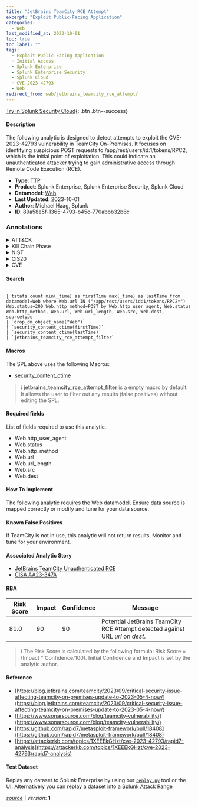 ```yaml
---
title: "JetBrains TeamCity RCE Attempt"
excerpt: "Exploit Public-Facing Application"
categories:
  - Web
last_modified_at: 2023-10-01
toc: true
toc_label: ""
tags:
  - Exploit Public-Facing Application
  - Initial Access
  - Splunk Enterprise
  - Splunk Enterprise Security
  - Splunk Cloud
  - CVE-2023-42793
  - Web
redirect_from: web/jetbrains_teamcity_rce_attempt/
---
```




[Try in Splunk Security Cloud](https://www.splunk.com/en_us/cyber-security.html){: .btn .btn--success}

#### Description

The following analytic is designed to detect attempts to exploit the CVE-2023-42793 vulnerability in TeamCity On-Premises. It focuses on identifying suspicious POST requests to /app/rest/users/id:1/tokens/RPC2, which is the initial point of exploitation. This could indicate an unauthenticated attacker trying to gain administrative access through Remote Code Execution (RCE).

- **Type**: [TTP](https://github.com/splunk/security_content/wiki/Detection-Analytic-Types)
- **Product**: Splunk Enterprise, Splunk Enterprise Security, Splunk Cloud
- **Datamodel**: [Web](https://docs.splunk.com/Documentation/CIM/latest/User/Web)
- **Last Updated**: 2023-10-01
- **Author**: Michael Haag, Splunk
- **ID**: 89a58e5f-1365-4793-b45c-770abbb32b6c

### Annotations
<details>
  <summary>ATT&CK</summary>

<div markdown="1">

#### [ATT&CK](https://attack.mitre.org/)

| ID          | Technique   | Tactic         |
| ----------- | ----------- |--------------- |
| [T1190](https://attack.mitre.org/techniques/T1190/) | Exploit Public-Facing Application | Initial Access |

</div>
</details>


<details>
  <summary>Kill Chain Phase</summary>

<div markdown="1">

* Delivery


</div>
</details>


<details>
  <summary>NIST</summary>

<div markdown="1">

* DE.CM



</div>
</details>

<details>
  <summary>CIS20</summary>

<div markdown="1">

* CIS 13



</div>
</details>

<details>
  <summary>CVE</summary>

<div markdown="1">

| ID          | Summary | [CVSS](https://nvd.nist.gov/vuln-metrics/cvss) |
| ----------- | ----------- | -------------- |
| [CVE-2023-42793](https://nvd.nist.gov/vuln/detail/CVE-2023-42793) | In JetBrains TeamCity before 2023.05.4 authentication bypass leading to RCE on TeamCity Server was possible | None |



</div>
</details>


#### Search

```

| tstats count min(_time) as firstTime max(_time) as lastTime from datamodel=Web where Web.url IN ("/app/rest/users/id:1/tokens/RPC2*") Web.status=200 Web.http_method=POST by Web.http_user_agent, Web.status Web.http_method, Web.url, Web.url_length, Web.src, Web.dest, sourcetype 
| `drop_dm_object_name("Web")` 
| `security_content_ctime(firstTime)` 
| `security_content_ctime(lastTime)` 
| `jetbrains_teamcity_rce_attempt_filter`
```

#### Macros
The SPL above uses the following Macros:
* [security_content_ctime](https://github.com/splunk/security_content/blob/develop/macros/security_content_ctime.yml)

> :information_source:
> **jetbrains_teamcity_rce_attempt_filter** is a empty macro by default. It allows the user to filter out any results (false positives) without editing the SPL.



#### Required fields
List of fields required to use this analytic.
* Web.http_user_agent
* Web.status
* Web.http_method
* Web.url
* Web.url_length
* Web.src
* Web.dest



#### How To Implement
The following analytic requires the Web datamodel. Ensure data source is mapped correctly or modify and tune for your data source.
#### Known False Positives
If TeamCity is not in use, this analytic will not return results. Monitor and tune for your environment.

#### Associated Analytic Story
* [JetBrains TeamCity Unauthenticated RCE](/stories/jetbrains_teamcity_unauthenticated_rce)
* [CISA AA23-347A](/stories/cisa_aa23-347a)




#### RBA

| Risk Score  | Impact      | Confidence   | Message      |
| ----------- | ----------- |--------------|--------------|
| 81.0 | 90 | 90 | Potential JetBrains TeamCity RCE Attempt detected against URL $url$ on $dest$. |


> :information_source:
> The Risk Score is calculated by the following formula: Risk Score = (Impact * Confidence/100). Initial Confidence and Impact is set by the analytic author.


#### Reference

* [https://blog.jetbrains.com/teamcity/2023/09/critical-security-issue-affecting-teamcity-on-premises-update-to-2023-05-4-now/](https://blog.jetbrains.com/teamcity/2023/09/critical-security-issue-affecting-teamcity-on-premises-update-to-2023-05-4-now/)
* [https://www.sonarsource.com/blog/teamcity-vulnerability/](https://www.sonarsource.com/blog/teamcity-vulnerability/)
* [https://github.com/rapid7/metasploit-framework/pull/18408](https://github.com/rapid7/metasploit-framework/pull/18408)
* [https://attackerkb.com/topics/1XEEEkGHzt/cve-2023-42793/rapid7-analysis](https://attackerkb.com/topics/1XEEEkGHzt/cve-2023-42793/rapid7-analysis)



#### Test Dataset
Replay any dataset to Splunk Enterprise by using our [`replay.py`](https://github.com/splunk/attack_data#using-replaypy) tool or the [UI](https://github.com/splunk/attack_data#using-ui).
Alternatively you can replay a dataset into a [Splunk Attack Range](https://github.com/splunk/attack_range#replay-dumps-into-attack-range-splunk-server)




[*source*](https://github.com/splunk/security_content/tree/develop/detections/web/jetbrains_teamcity_rce_attempt.yml) \| *version*: **1**